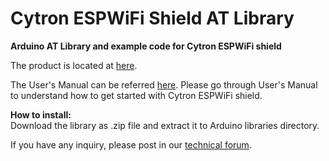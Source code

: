 # Cytron ESPWiFi Shield AT Library

<strong>Arduino AT Library and example code for Cytron ESPWiFi shield</strong>

The product is located at <a href="http://www.cytron.com.my/p-shield-mp3" target="_blank">here</a>.

The User's Manual can be referred  <a href="https://docs.google.com/document/d/1LAc8jJ9u6FDcugRvzn4Bewz6karp-EPfDKOmeD8yw84/view" target="_blank">here</a>.
Please go through User's Manual to understand how to get started with Cytron ESPWiFi shield.

<strong>How to install:</strong><br/>
Download the library as .zip file and extract it to Arduino libraries directory.

If you have any inquiry, please post in our <a href="http://forum.cytron.com.my/" target="_blank">technical forum</a>.

